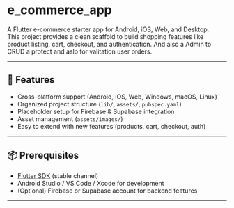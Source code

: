 # e_commerce_app

A Flutter e-commerce starter app for Android, iOS, Web, and Desktop.  
This project provides a clean scaffold to build shopping features like product listing, cart, checkout, and authentication.
And also a Admin to CRUD a protect and aslo for valitation user orders. 

---

## 🚀 Features
- Cross-platform support (Android, iOS, Web, Windows, macOS, Linux)  
- Organized project structure (`lib/`, `assets/`, `pubspec.yaml`)  
- Placeholder setup for Firebase & Supabase integration  
- Asset management (`assets/images/`)  
- Easy to extend with new features (products, cart, checkout, auth)

---

## 📦 Prerequisites
- [Flutter SDK](https://docs.flutter.dev/get-started/install) (stable channel)  
- Android Studio / VS Code / Xcode for development  
- (Optional) Firebase or Supabase account for backend features  

---

